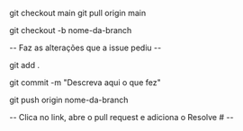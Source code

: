 git checkout main
git pull origin main

git checkout -b nome-da-branch

-- Faz as alterações que a issue pediu --

git add .

git commit -m "Descreva aqui o que fez"

git push origin nome-da-branch

-- Clica no link, abre o pull request e adiciona o Resolve # --

